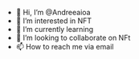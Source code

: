 - 👋 Hi, I’m @Andreeaioa
- 👀 I’m interested in NFT
- 🌱 I’m currently learning 
- 💞️ I’m looking to collaborate on NFt
- 📫 How to reach me via email

<!---
Andreeaioa/Andreeaioa is a ✨ special ✨ repository because its `README.md` (this file) appears on your GitHub profile.
You can click the Preview link to take a look at your changes.
--->
